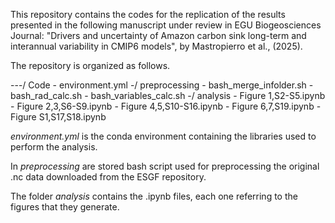 This repository contains the codes for the replication of the results presented in the following manuscript under review in EGU Biogeosciences Journal:
"Drivers and uncertainty of Amazon carbon sink long-term and interannual variability in CMIP6 models", by Mastropierro et al., (2025).

The repository is organized as follows.

---/ Code
    - environment.yml
    -/ preprocessing
        - bash_merge_infolder.sh
        - bash_rad_calc.sh
        - bash_variables_calc.sh
    -/ analysis
        - Figure 1,S2-S5.ipynb
        - Figure 2,3,S6-S9.ipynb
        - Figure 4,5,S10-S16.ipynb
        - Figure 6,7,S19.ipynb
        - Figure S1,S17,S18.ipynb

*environment.yml* is the conda environment containing the libraries used to perform the analysis.

In *preprocessing* are stored bash script used for preprocessing the original .nc data downloaded from the ESGF repository.

The folder *analysis* contains the .ipynb files, each one referring to the figures that they generate.